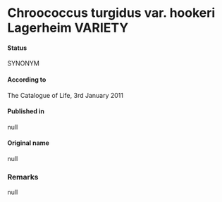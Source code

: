 Chroococcus turgidus var. hookeri Lagerheim VARIETY
=======

#### Status
SYNONYM

#### According to
The Catalogue of Life, 3rd January 2011

#### Published in
null

#### Original name
null

### Remarks
null